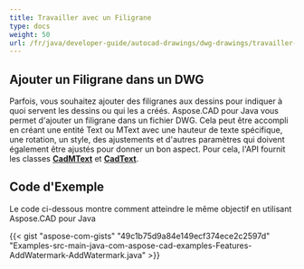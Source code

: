 ```yaml
---
title: Travailler avec un Filigrane
type: docs
weight: 50
url: /fr/java/developer-guide/autocad-drawings/dwg-drawings/travailler-avec-un-filigrane/
---
```


## **Ajouter un Filigrane dans un DWG**

Parfois, vous souhaitez ajouter des filigranes aux dessins pour indiquer à quoi servent les dessins ou qui les a créés. Aspose.CAD pour Java vous permet d'ajouter un filigrane dans un fichier DWG. Cela peut être accompli en créant une entité Text ou MText avec une hauteur de texte spécifique, une rotation, un style, des ajustements et d'autres paramètres qui doivent également être ajustés pour donner un bon aspect. Pour cela, l'API fournit les classes [**CadMText**](https://reference.aspose.com/cad/java/com.aspose.cad.fileformats.cad.cadobjects/CadMText) et [**CadText**](https://reference.aspose.com/cad/java/com.aspose.cad.fileformats.cad.cadobjects/CadText).

## Code d'Exemple

Le code ci-dessous montre comment atteindre le même objectif en utilisant Aspose.CAD pour Java

{{< gist "aspose-com-gists" "49c1b75d9a84e149ecf374ece2c2597d" "Examples-src-main-java-com-aspose-cad-examples-Features-AddWatermark-AddWatermark.java" >}}
